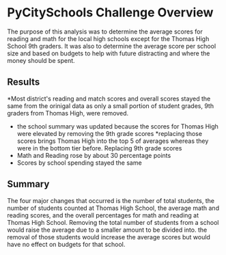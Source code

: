 # PyCitySchools Challenge Overview
The purpose of this analysis was to determine the average scores for reading and math for the local high schools except for the Thomas High School 9th graders. It was also to determine the average score per school size and based on budgets to help with future distracting and where the money should be spent.
## Results
*Most district's reading and match scores and overall scores stayed the same from the orinigal data as only a small portion of student grades, 9th graders from Thomas High, were removed.
* the school summary was updated because the scores for Thomas High were elevated by removing the 9th grade scores
*replacing those scores brings Thomas High into the top 5 of averages whereas they were in the bottom tier before.
Replacing 9th grade scores
* Math and Reading rose by about 30 percentage points
* Scores by school spending stayed the same
## Summary
The four major changes that occurred is the number of total students, the number of students counted at Thomas High School, the average math and reading scores, and the overall percentages for math and reading at Thomas High School. Removing the total number of students from a school would raise the average due to a smaller amount to be divided into. the removal of those students would increase the average scores but would have no effect on budgets for that school.
